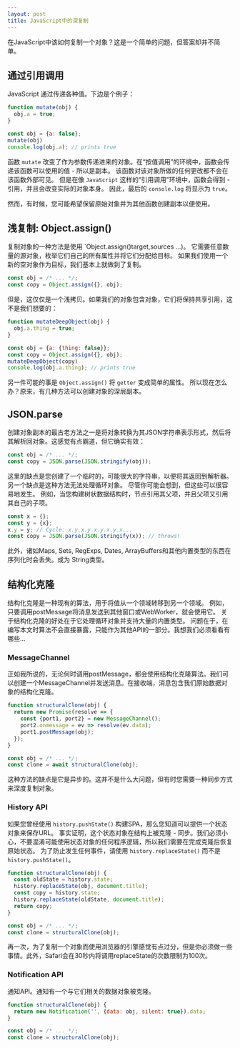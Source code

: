 ```yaml
---
layout: post
title: JavaScript中的深复制
---
```


在JavaScript中该如何复制一个对象？这是一个简单的问题，但答案却并不简单。
<!-- more -->

## 通过引用调用

JavaScript 通过传递各种值。下边是个例子：
```javascript
function mutate(obj) {
  obj.a = true;
}

const obj = {a: false};
mutate(obj)
console.log(obj.a); // prints true
```
函数 `mutate` 改变了作为参数传递进来的对象。在“按值调用”的环境中，函数会传递该函数可以使用的值 - 所以是副本。
该函数对该对象所做的任何更改都不会在该函数外部可见。
但是在像 `JavaScript` 这样的“引用调用”环境中，函数会得到 - 引用，并且会改变实际的对象本身。
因此，最后的 `console.log` 将显示为 `true`。

然而，有时候，您可能希望保留原始对象并为其他函数创建副本以便使用。

## 浅复制: Object.assign()

复制对象的一种方法是使用 `Object.assign()target,sources ...)。
它需要任意数量的源对象，枚举它们自己的所有属性并将它们分配给目标。
如果我们使用一个新的空对象作为目标，我们基本上就做到了复制。
```javascript
const obj = /* ... */;
const copy = Object.assign({}, obj);
```
但是，这仅仅是一个浅拷贝。如果我们的对象包含对象，它们将保持共享引用，这不是我们想要的：
```javascript
function mutateDeepObject(obj) {
  obj.a.thing = true;
}

const obj = {a: {thing: false}};
const copy = Object.assign({}, obj);
mutateDeepObject(copy)
console.log(obj.a.thing); // prints true
```

另一件可能的事是 `Object.assign()` 将 `getter` 变成简单的属性。
所以现在怎么办？原来，有几种方法可以创建对象的深层副本。

## JSON.parse
创建对象副本的最古老方法之一是将对象转换为其JSON字符串表示形式，然后将其解析回对象。这感觉有点霸道，但它确实有效：
```javascript
const obj = /* ... */;
const copy = JSON.parse(JSON.stringify(obj));
```
这里的缺点是您创建了一个临时的，可能很大的字符串，以便将其返回到解析器。
另一个缺点是这种方法无法处理循环对象。
尽管你可能会想到，但这些可以很容易地发生。
例如，当您构建树状数据结构时，节点引用其父项，并且父项又引用其自己的子项。
```javascript
const x = {};
const y = {x};
x.y = y; // Cycle: x.y.x.y.x.y.x.y.x...
const copy = JSON.parse(JSON.stringify(x)); // throws!
```

此外，诸如Maps, Sets, RegExps, Dates, ArrayBuffers和其他内置类型的东西在序列化时会丢失。成为 String类型。

## 结构化克隆
结构化克隆是一种现有的算法，用于将值从一个领域转移到另一个领域。
例如，只要调用postMessage将消息发送到其他窗口或WebWorker，就会使用它。
关于结构化克隆的好处在于它处理循环对象并支持大量的内置类型。
问题在于，在编写本文时算法不会直接暴露，只能作为其他API的一部分。我想我们必须看看有哪些...

### MessageChannel
正如我所说的，无论何时调用postMessage，都会使用结构化克隆算法。我们可以创建一个MessageChannel并发送消息。在接收端，消息包含我们原始数据对象的结构化克隆。

```javascript
function structuralClone(obj) {
  return new Promise(resolve => {
    const {port1, port2} = new MessageChannel();
    port2.onmessage = ev => resolve(ev.data);
    port1.postMessage(obj);
  });
}

const obj = /* ... */;
const clone = await structuralClone(obj);
```
这种方法的缺点是它是异步的。这并不是什么大问题，但有时您需要一种同步方式来深度复制对象。

### History API
如果您曾经使用 `history.pushState()` 构建SPA，那么您知道可以提供一个状态对象来保存URL。
事实证明，这个状态对象在结构上被克隆 - 同步。我们必须小心，不要混淆可能使用状态对象的任何程序逻辑，所以我们需要在完成克隆后恢复原始状态。
为了防止发生任何事件，请使用 `history.replaceState()` 而不是 `history.pushState()`。
```javascript
function structuralClone(obj) {
  const oldState = history.state;
  history.replaceState(obj, document.title);
  const copy = history.state;
  history.replaceState(oldState, document.title);
  return copy;
}

const obj = /* ... */;
const clone = structuralClone(obj);
```
再一次，为了复制一个对象而使用浏览器的引擎感觉有点过分，但是你必须做一些事情。此外，Safari会在30秒内将调用replaceState的次数限制为100次。

### Notification API

通知API。通知有一个与它们相关的数据对象被克隆。

```javascript
function structuralClone(obj) {
  return new Notification('', {data: obj, silent: true}).data;
}

const obj = /* ... */;
const clone = structuralClone(obj);
```
